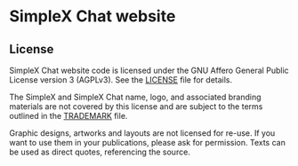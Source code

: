# SimpleX Chat website

## License

SimpleX Chat website code is licensed under the GNU Affero General Public License version 3 (AGPLv3). See the [LICENSE](../LICENSE) file for details.

The SimpleX and SimpleX Chat name, logo, and associated branding materials are not covered by this license and are subject to the terms outlined in the [TRADEMARK](./docs/TRADEMARK.md) file.

Graphic designs, artworks and layouts are not licensed for re-use. If you want to use them in your publications, please ask for permission. Texts can be used as direct quotes, referencing the source.
